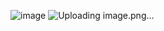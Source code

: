 ![image](https://github.com/s1115161003/ec2024/assets/162564801/02431f8c-300b-4fb8-aef8-48720794aa18)
![Uploading image.png…]()
